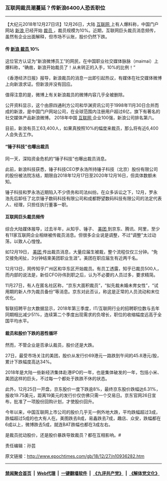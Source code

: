 ### 互联网裁员潮蔓延？传新浪6400人恐丢职位
------------------------

<p>
 【大纪元2018年12月27日讯】12月26日，大陆
 <a href="http://www.epochtimes.com/gb/tag/%E4%BA%92%E8%81%94%E7%BD%91.html">
  互联网
 </a>
 上有人爆料称，中国门户网站
 <a href="http://www.epochtimes.com/gb/tag/%E6%96%B0%E6%B5%AA.html">
  新浪
 </a>
 已经开始
 <a href="http://www.epochtimes.com/gb/tag/%E8%A3%81%E5%91%98.html">
  裁员
 </a>
 ，裁员规模为10%。近期，互联网巨头裁员消息频传，虽然有企业出面解释，但市场不认账，股价仍然下跌。
</p>
<h4>
 传
 <a href="http://www.epochtimes.com/gb/tag/%E6%96%B0%E6%B5%AA.html">
  新浪
 </a>
 <a href="http://www.epochtimes.com/gb/tag/%E8%A3%81%E5%91%98.html">
  裁员
 </a>
 10%
</h4>
<p>
 这位官方认证为“新浪微博员工”的网民，在中国职业社交媒体脉脉（maimai）上爆料称，“确凿，新浪开始裁员了！从未转正的入手，10%的比例！”
</p>
<p>
 《香港经济日报》报导，新浪裁员的消息一出即引起热议，有媒体在社交媒体微博上向新浪求证。但新浪并没有回应。
</p>
<p>
 值得注意的是，微博上有关新浪裁员的微博内容几乎全被删除。
</p>
<p>
 公开资料显示，这个由原四通利方公司和华渊资讯公司于1998年11月30日合并而成的新浪，是中国门户网站公司，在全球范围内注册用户超过6亿，旗下有著名的社交媒体产品新浪微博。 2018年中国
 <a href="http://www.epochtimes.com/gb/tag/%E4%BA%92%E8%81%94%E7%BD%91.html">
  互联网
 </a>
 企业100强，新浪公司排名第六。
</p>
<p>
 目前，新浪有员工63,400人，如果真按照10%的幅度来裁员，那么将有近6,400人会失去工作。
</p>
<h4>
 “锤子科技”也曝出裁员
</h4>
<p>
 同一天，深陷资金危机的“锤子科技”也曝出裁员消息。
</p>
<p>
 此前，新浪科技获悉，锤子科技CEO罗永浩所持锤子科技（北京）股份有限公司的股份被法院冻结，期限自2018年12月17日至2020年12月16日，但具体数额未知。
</p>
<p>
 锤子科技和罗永浩近期陷入不少债务和司法纠纷。在众多诉讼之下，12月，罗永浩先后卸任了北京锤子数码科技有限公司和成都野望数码科技有限公司的法定代表人、经理，只担任执行董事一职。
</p>
<h4>
 互联网巨头裁员频传
</h4>
<p>
 综合大陆媒体报导，过去半年，从知乎、锤子、
 <a href="http://www.epochtimes.com/gb/tag/%E7%BE%8E%E5%9B%A2.html">
  美团
 </a>
 到京东、腾讯、阿里，至少有11家互联网企业相继被传裁员消息。但很多企业说是调整，不过“调整”太过动荡，以致人心惶惶。
</p>
<p>
 如12月19日，
 <a href="http://www.epochtimes.com/gb/tag/%E7%BE%8E%E5%9B%A2.html">
  美团
 </a>
 传出裁员消息，大量应届生被裁，整个流程仅仅三分钟。“免交接免闲扯，3分钟结束美团职业生涯”。美团在职应届生有近两千名。
</p>
<p>
 12月13日，网传知乎广州区和华东区开始裁员。有员工透露，知乎已裁员500人，而内部的说法是，新任CFO孙伟到职之后，认为不必要的人员过多，要求精简。
</p>
<p>
 11月27日，有人在匿名社区称，“京东大面积裁员”，“拟先裁未婚未育女性”，“试用期的新人作为裁员备份”等消息。京东对此否认，称这是正常的人员流动和末位优化。
</p>
<p>
 智联招聘平台大数据显示，2018年第三季度，IT/互联网行业的招聘职位数与去年同期相比减少51%，连续第二个季度出现需求的负增长，职位的收缩幅度远高于全国平均水平。
</p>
<h4>
 <strong>
  裁员和股价下跌的恶性循环
 </strong>
</h4>
<p>
 然而，不管企业是否承认裁员，股价还是大跌。
</p>
<p>
 27日，最受市场关注的美团，股价从发行价69港元一路跌到午间的45.8港元/股，累计下跌幅度高达34%。
</p>
<p>
 2018年是大陆一些新经济集体赴港IPO的一年，也是集体破发的一年，包括小米、美团这样的巨头，不过每一个都处于跌跌不休的状态。
</p>
<p>
 此外，12月25日一开盘，京东股价一度下跌逾8%，最终京东股价跌幅达6.31%，报收19.75美元，距离19美元的发行价仅仿佛只需一个交易日。京东官网26日宣布，批准了一项股份回购计划，才使股价回升。
</p>
<p>
 今年以来，中国互联网上市公司的股价几乎无一例外地大跌，平均跌幅超过3成，跌幅超过5成的也大有人在。美图跌去8成，易鑫跌去7成，趣店、众安，跌幅都在6成以上，微博跌去5成，就连BAT跌幅也都在3成左右。
</p>
<p>
 是裁员扰动股价，还是股价暴跌导致裁员？都在互相影响。#
</p>
<p>
 责任编辑：孙芸
</p>

原文链接：http://www.epochtimes.com/gb/18/12/27/n10936282.htm


------------------------
#### [禁闻聚合首页](https://github.com/gfw-breaker/banned-news/blob/master/README.md) &nbsp;|&nbsp; [Web代理](https://github.com/gfw-breaker/open-proxy/blob/master/README.md) &nbsp;|&nbsp; [一键翻墙软件](https://github.com/gfw-breaker/nogfw/blob/master/README.md) &nbsp;|&nbsp; [《九评共产党》](https://github.com/gfw-breaker/9ping.md/blob/master/README.md#九评之一评共产党是什么) &nbsp;|&nbsp; [《解体党文化》](https://github.com/gfw-breaker/jtdwh.md/blob/master/README.md#绪论)